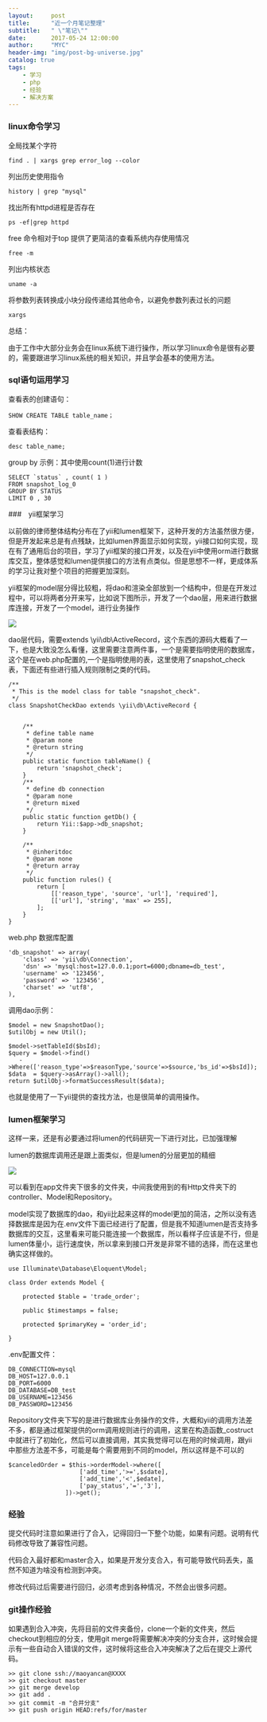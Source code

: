 ```yaml
---
layout:     post
title:      "近一个月笔记整理"
subtitle:   " \"笔记\""
date:       2017-05-24 12:00:00
author:     "MYC"
header-img: "img/post-bg-universe.jpg"
catalog: true
tags:
    - 学习
    - php
    - 经验
    - 解决方案
---
```


### linux命令学习

全局找某个字符

	find . | xargs grep error_log --color

列出历史使用指令

	history | grep "mysql"

找出所有httpd进程是否存在

	ps -ef|grep httpd

free 命令相对于top 提供了更简洁的查看系统内存使用情况

	free -m

列出内核状态

	uname -a

将参数列表转换成小块分段传递给其他命令，以避免参数列表过长的问题

	xargs 

总结：

由于工作中大部分业务会在linux系统下进行操作，所以学习linux命令是很有必要的，需要跟进学习linux系统的相关知识，并且学会基本的使用方法。

### sql语句运用学习

查看表的创建语句：

	SHOW CREATE TABLE table_name；

查看表结构：
	
	desc table_name;

group by 示例：其中使用count(1)进行计数

	SELECT `status` , count( 1 )
	FROM snapshot_log_0
	GROUP BY STATUS
	LIMIT 0 , 30


###　yii框架学习

以前做的律师整体结构分布在了yii和lumen框架下，这种开发的方法虽然很方便，但是开发起来总是有点残缺，比如lumen界面显示如何实现，yii接口如何实现，现在有了通用后台的项目，学习了yii框架的接口开发，以及在yii中使用orm进行数据库交互，整体感觉和lumen提供接口的方法有点类似。但是思想不一样，更成体系的学习让我对整个项目的把握更加深刻。

yii框架的model层分得比较粗，将dao和渲染全部放到一个结构中，但是在开发过程中，可以将两者分开来写，比如说下图所示，开发了一个dao层，用来进行数据库连接，开发了一个model，进行业务操作

![](http://i.imgur.com/kIks81w.png)

dao层代码，需要extends \yii\db\ActiveRecord，这个东西的源码大概看了一下，也是大致没怎么看懂，这里需要注意两件事，一个是需要指明使用的数据库，这个是在web.php配置的,一个是指明使用的表，这里使用了snapshot_check表，下面还有些进行插入规则限制之类的代码。

	/**
	 * This is the model class for table "snapshot_check".
	 */
	class SnapshotCheckDao extends \yii\db\ActiveRecord {
	
	    
	    /**
	     * define table name
	     * @param none
	     * @return string
	     */
	    public static function tableName() {
	        return 'snapshot_check';
	    }
	    /**
	     * define db connection
	     * @param none
	     * @return mixed
	     */
	    public static function getDb() {
	        return Yii::$app->db_snapshot;
	    }
	
	    /**
	     * @inheritdoc
	     * @param none
	     * @return array
	     */
	    public function rules() {
	        return [
	            [['reason_type', 'source', 'url'], 'required'],
	            [['url'], 'string', 'max' => 255],
	        ];
	    }
	}

web.php 数据库配置

	'db_snapshot' => array(
        'class' => 'yii\db\Connection',
        'dsn' => 'mysql:host=127.0.0.1;port=6000;dbname=db_test',
        'username' => '123456',
        'password' => '123456',
        'charset' => 'utf8',
    ),

调用dao示例：

 	$model = new SnapshotDao();
    $utilObj = new Util();

    $model->setTableId($bsId);
    $query = $model->find()
       ->Where(['reason_type'=>$reasonType,'source'=>$source,'bs_id'=>$bsId]);
    $data  = $query->asArray()->all();
    return $utilObj->formatSuccessResult($data);

也就是使用了一下yii提供的查找方法，也是很简单的调用操作。

### lumen框架学习

这样一来，还是有必要通过将lumen的代码研究一下进行对比，已加强理解

lumen的数据库调用还是跟上面类似，但是lumen的分层更加的精细

![](http://i.imgur.com/ZNfmZBH.png)

可以看到在app文件夹下很多的文件夹，中间我使用到的有Http文件夹下的controller、Model和Repository。

model实现了数据库的dao，和yii比起来这样的model更加的简洁，之所以没有选择数据库是因为在.env文件下面已经进行了配置，但是我不知道lumen是否支持多数据库的交互，这里看来可能只能连接一个数据库，所以看样子应该是不行，但是lumen体量小，运行速度快，所以拿来到接口开发是非常不错的选择，而在这里也确实这样做的。

	use Illuminate\Database\Eloquent\Model;

	class Order extends Model {
	
	    protected $table = 'trade_order';
	
	    public $timestamps = false;
	
	    protected $primaryKey = 'order_id';
	
	}

.env配置文件：

	DB_CONNECTION=mysql
	DB_HOST=127.0.0.1
	DB_PORT=6000
	DB_DATABASE=DB_test
	DB_USERNAME=123456
	DB_PASSWORD=123456

Repository文件夹下写的是进行数据库业务操作的文件，大概和yii的调用方法差不多，都是通过框架提供的orm调用规则进行的调用，这里在构造函数_costruct中就进行了初始化，然后可以直接调用，其实我觉得可以在用的时候调用，跟yii中那些方法差不多，可能是每个需要用到不同的model，所以这样是不可以的

	$canceledOrder = $this->orderModel->where([
						['add_time','>=',$sdate],
						['add_time','<',$edate],
						['pay_status','=','3'],
					])->get();


### 经验

提交代码时注意如果进行了合入，记得回归一下整个功能，如果有问题。说明有代码修改导致了兼容性问题。

代码合入最好都和master合入，如果是开发分支合入，有可能导致代码丢失，虽然不知道为啥没有检测到冲突。

修改代码过后需要进行回归，必须考虑到各种情况，不然会出很多问题。

### git操作经验

如果遇到合入冲突，先将目前的文件夹备份，clone一个新的文件夹，然后checkout到相应的分支，使用git merge将需要解决冲突的分支合并，这时候会提示有一些自动合入错误的文件，这时候将这些合入冲突解决了之后在提交上源代码。

	>> git clone ssh://maoyancan@XXXX
	>> git checkout master
	>> git merge develop
	>> git add .
	>> git commit -m "合并分支"
	>> git push origin HEAD:refs/for/master
